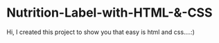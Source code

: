 # Nutrition-Label-with-HTML-&-CSS
Hi, I created this project to show you that easy is html and css....:)
